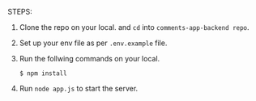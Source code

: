 STEPS:

1. Clone the repo on your local. and `cd` into `comments-app-backend repo`.
2. Set up your env file as per `.env.example` file.
3. Run the follwing commands on your local.

   ```
   $ npm install
   ```

4. Run `node app.js` to start the server.
